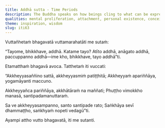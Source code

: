 ```yaml
---
title: Addhā sutta - Time Periods
description: The Buddha speaks on how beings cling to what can be expressed—concepts and designations, including the three time periods of past, future, and present. Not fully understanding these, they fall under the yoke of death. But one who sees beyond conceptual fabrications touches liberation and does not resort to mental proliferation.
qualities: mental proliferation, attachment, personal existence, conceit
theme: inspiration, wisdom
slug: iti63
---
```


Vuttañhetaṁ bhagavatā vuttamarahatāti me sutaṁ:

“Tayome, bhikkhave, addhā. Katame tayo? Atīto addhā, anāgato addhā, paccuppanno addhā—ime kho, bhikkhave, tayo addhā”ti.

Etamatthaṁ bhagavā avoca. Tatthetaṁ iti vuccati:

“Akkheyyasaññino sattā,
akkheyyasmiṁ patiṭṭhitā;
Akkheyyaṁ apariññāya,
yogamāyanti maccuno.

Akkheyyañca pariññāya,
akkhātāraṁ na maññati;
Phuṭṭho vimokkho manasā,
santipadamanuttaraṁ.

Sa ve akkheyyasampanno,
santo santipade rato;
Saṅkhāya sevī dhammaṭṭho,
saṅkhyaṁ nopeti vedagū”ti.

Ayampi attho vutto bhagavatā, iti me sutanti.
